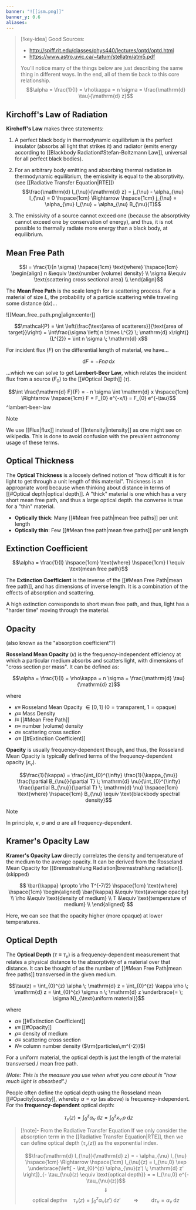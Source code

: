 ```yaml
---
banner: "![[ism.png]]"
banner_y: 0.6
aliases:
---
```


> [!key-idea]
> Good Sources:
> - http://spiff.rit.edu/classes/phys440/lectures/optd/optd.html
> - https://www.astro.uvic.ca/~tatum/stellatm/atm5.pdf
> 
> You'll notice many of the things below are just describing the same thing in different ways. In the end, all of them tie back to this core relationship.
> $$\alpha = \frac{1}{l} = \rho\kappa = n \sigma = \frac{\mathrm{d} \tau}{\mathrm{d} z}$$

## Kirchoff's Law of Radiation

**Kirchoff's Law** makes three statements:

1. A perfect black body in thermodynamic equilibrium is the perfect insulator (absorbs all light that strikes it) and radiator (emits energy according to [[Blackbody Radiation#Stefan-Boltzmann Law]], universal for all perfect black bodies).

2. For an arbitrary body emitting and absorbing thermal radiation in thermodynamic equilibrium, the emissivity is equal to the absorptivity. (see [[Radiative Transfer Equation|RTE]]) $$\frac{\mathrm{d} I_{\nu}}{\mathrm{d} z} = j_{\nu} - \alpha_{\nu} I_{\nu} = 0 \hspace{1cm} \Rightarrow \hspace{1cm} j_{\nu} = \alpha_{\nu} I_{\nu} = \alpha_{\nu} B_{\nu}(T)$$
3. The emissivity of a source cannot exceed one (because the absorptivity cannot exceed one by conservation of energy), and thus, it is not possible to thermally radiate more energy than a black body, at equilibrium.

## Mean Free Path

$$l = \frac{1}{n \sigma} \hspace{1cm} \text{where} \hspace{1cm} 
\begin{align}
	n &\equiv \text{number (volume) density} \\
	\sigma &\equiv \text{scattering cross sectional area} \\
\end{align}$$

The **Mean Free Path** is the scale length for a scattering process. For a material of size $L$, the probability of a particle scattering while traveling some distance ($\mathrm{d} x$)...

![[Mean_free_path.png|align:center]]

$$\mathcal{P} = \int \left(\frac{\text{area of scatterers}}{\text{area of target}}\right) = \int\frac{\sigma \left( n \times L^{2} \; \mathrm{d} x\right)}{L^{2}} = \int n \sigma \; \mathrm{d} x$$

For incident flux ($F$) on the differential length of material, we have...

$$\mathrm{d} F = - F n \sigma \, \mathrm{d} x$$

...which we can solve to get **Lambert-Beer Law**, which relates the incident flux from a source ($F_{0}$) to the [[#Optical Depth]] ($\tau$).

$$\int \frac{\mathrm{d} F}{F} = - n \sigma \int \mathrm{d} x \hspace{1cm} \Rightarrow \hspace{1cm} F = F_{0} e^{-x/l} = F_{0} e^{-\tau}$$^lambert-beer-law

> [!note]
> We use [[Flux|flux]] instead of [[Intensity|intensity]] as one might see on wikipedia. This is done to avoid confusion with the prevalent astronomy usage of these terms.

## Optical Thickness

The **Optical Thickness** is a loosely defined notion of "how difficult it is for light to get through a unit length of this material". Thickness is an appropriate word because when thinking about distance in terms of [[#Optical depth|optical depth]]. A "thick" material is one which has a very short mean free path, and thus a large optical depth. the converse is true for a "thin" material.

- **Optically thick**: Many [[#Mean free path|mean free paths]] per unit length
- **Optically thin**: Few [[#Mean free path|mean free paths]] per unit length

## Extinction Coefficient

$$\alpha = \frac{1}{l} \hspace{1cm} \text{where} \hspace{1cm} l \equiv \text{mean free path}$$

The **Extinction Coefficient** is the inverse of the [[#Mean Free Path|mean free path]], and has dimensions of inverse length. It is a combination of the effects of absorption and scattering. 

A high extinction corresponds to short mean free path, and thus, light has a "harder time" moving through the material.

## Opacity
(also known as the "absorption coefficient"?)

**Rosseland Mean Opacity** ($\kappa$) is the frequency-independent efficiency at which a particular medium absorbs and scatters light, with dimensions of "cross section per mass". It can be defined as:

$$\alpha = \frac{1}{l} = \rho\kappa = n \sigma = \frac{\mathrm{d} \tau}{\mathrm{d} z}$$

where
- $\kappa \equiv$ Rosseland Mean Opacity $\in [0,1]$ ($0=\text{transparent}$, $1=\text{opaque}$)
- $\rho \equiv$ Mass Density
- $l \equiv$ [[#Mean Free Path]]
- $n \equiv$ number (volume) density
- $\sigma \equiv$ scattering cross section
- $\alpha \equiv$ [[#Extinction Coefficient]]

**Opacity** is usually frequency-dependent though, and thus, the Rosseland Mean Opacity is typically defined terms of the frequency-dependent opacity ($\kappa_{\nu}$).

$$\frac{1}{\kappa} = \frac{\int_{0}^{\infty} \frac{1}{\kappa_{\nu}} \frac{\partial B_{\nu}}{\partial T} \; \mathrm{d} \nu}{\int_{0}^{\infty} \frac{\partial B_{\nu}}{\partial T} \; \mathrm{d} \nu} \hspace{1cm} \text{where} \hspace{1cm} B_{\nu} \equiv \text{blackbody spectral density}$$

> [!note]
> In principle, $\kappa$, $\sigma$ and $\alpha$ are all frequency-dependent.

## Kramer's Opacity Law

**Kramer's Opacity Law** directly correlates the density and temperature of the medium to the average opacity. It can be derived from the Rosseland Mean Opacity for [[Bremsstrahlung Radiation|bremsstrahlung radiation]]. (skipped)

$$
\bar{\kappa} \propto \rho T^{-7/2} \hspace{1cm} \text{where} \hspace{1cm}
\begin{aligned}
	\bar{\kappa} &\equiv \text{average opacity} \\
	\rho &\equiv \text{density of medium} \\
	T &\equiv \text{temperature of medium} \\
\end{aligned}
$$

Here, we can see that the opacity higher (more opaque) at lower temperatures.

## Optical Depth

The **Optical Depth** ($\tau \equiv \tau_{\nu}$) is a frequency-dependent measurement that relates a physical distance to the absorptivity of a material over that distance. It can be thought of as the number of [[#Mean Free Path|mean free paths]] transversed in the given medium.

$$\tau(z) = \int_{0}^{z} \alpha \; \mathrm{d} z = \int_{0}^{z} \kappa \rho \; \mathrm{d} z = \int_{0}^{z} \sigma n \; \mathrm{d} z \underbrace{= \; \sigma N}_{\text{uniform material}}$$

where
- $\alpha \equiv$ [[#Extinction Coefficient]]
- $\kappa \equiv$ [[#Opacity]]
- $\rho \equiv$ density of medium
- $\sigma \equiv$ scattering cross section
- $N \equiv$ column number density ($\rm{particles\,m^{-2}}$)

For a uniform material, the optical depth is just the length of the material transversed / mean free path.

*(Note: This is the measure you use when what you care about is "how much light is absorbed".)*

People often define the optical depth using the Rosseland mean [[#Opacity|opacity]], whereby $\alpha = \kappa \rho$ (as above) is frequency-independent. For the **frequency-dependent** optical depth:

$$\tau_{\nu}(z) = \int_{0}^{z} \alpha_{\nu} \; \mathrm{d} z = \int_{0}^{z} \kappa_{\nu} \, \rho \; \mathrm{d} z$$

> [!note]- From the Radiative Transfer Equation
> If we only consider the absorption term in the [[Radiative Transfer Equation|RTE]], then we can define optical depth ($\tau_{\nu}(z)$) as the exponential index.
> 
> $$\frac{\mathrm{d} I_{\nu}}{\mathrm{d} z} = - \alpha_{\nu} I_{\nu} \hspace{1cm} \Rightarrow \hspace{1cm} I_{\nu}(z) = I_{\nu,0} \exp \underbrace{\left[ - \int_{0}^{z} \alpha_{\nu}(z') \; \mathrm{d} z' \right]}_{- \tau_{\nu}(z) \equiv \text{optical depth}} = = I_{\nu,0} e^{- \tau_{\nu}(z)}$$
> $$\Downarrow$$
> $$\text{optical depth} \equiv \quad \tau_{\nu}(z) = \int_{0}^{z} \alpha_{\nu}(z') \; \mathrm{d} z' \hspace{1cm} \Rightarrow \hspace{1cm} \mathrm{d} \tau_{\nu} = \alpha_{\nu} \; \mathrm{d} z$$



